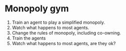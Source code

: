 # Monopoly gym


1. Train an agent to play a simplified monopoly. 
2. Watch what happens to most agents.
3. Change the rules of monopoly, including co-owning.
4. Train the agents
5. Watch what happens to most agents, are they ok?

